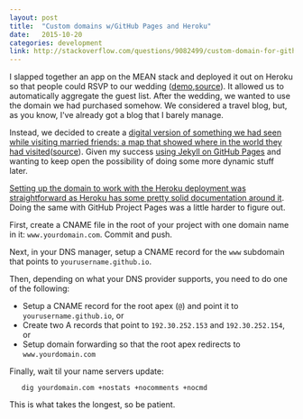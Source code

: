 ```yaml
---
layout: post
title:  "Custom domains w/GitHub Pages and Heroku"
date:   2015-10-20
categories: development
link: http://stackoverflow.com/questions/9082499/custom-domain-for-github-project-pages
---
```


I slapped together an app on the MEAN stack and deployed it out on Heroku so that people could RSVP to our wedding 
([demo](http://rsvp.robandjax.com),[source](https://github.com/robgmills/wedding-rsvp)).  It allowed us to automatically 
aggregate the guest list. After the wedding, we wanted to use the domain we had purchased somehow.  We considered a 
travel blog, but, as you know, I've already got a blog that I barely manage.

Instead, we decided to create a [digital version of something we had seen while visiting married friends: a map that 
showed where in the world they had visited](http://www.robandjax.com)([source](https://github.com/robgmills/robandjax)).
Given my success [using Jekyll on GitHub Pages](https://help.github.com/articles/using-jekyll-with-pages/) and wanting 
to keep open the possibility of doing some more dynamic stuff later.

[Setting up the domain to work with the Heroku deployment was straightforward as Heroku has some pretty solid 
documentation around it](https://devcenter.heroku.com/articles/custom-domains).  Doing the same with GitHub Project 
Pages was a little harder to figure out.

First, create a CNAME file in the root of your project with one domain name in it: `www.yourdomain.com`.  Commit and 
push.

Next, in your DNS manager, setup a CNAME record for the `www` subdomain that points to `yourusername.github.io`.

Then, depending on what your DNS provider supports, you need to do one of the following:

- Setup a CNAME record for the root apex (`@`) and point it to `yourusername.github.io`, or
- Create two A records that point to `192.30.252.153` and `192.30.252.154`, or
- Setup domain forwarding so that the root apex redirects to `www.yourdomain.com`

Finally, wait til your name servers update:

       dig yourdomain.com +nostats +nocomments +nocmd

This is what takes the longest, so be patient. 

